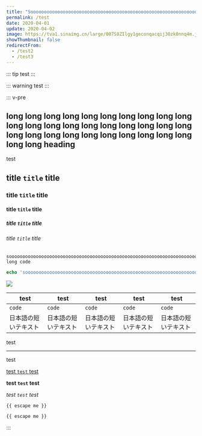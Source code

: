 ```yaml
---
title: "Sooooooooooooooooooooooooooooooooooooooooooooooooooooooooooooooooooooooooooooooooooo long title with some <html> <html> <html> tags"
permalink: /test
date: 2020-04-01
update: 2020-04-02
image: https://tva1.sinaimg.cn/large/007S8ZIlgy1geconqacqij30zk0nnq4m.jpg
showThumbnail: false
redirectFrom:
  - /test2
  - /test3
---
```


::: tip
test
:::

::: warning
test
:::

::: v-pre

## long long long long long long long long long long long long long long long long long long long long long long long long long long long long long long long long heading

test

## title `title` title

### title `title` title

#### title `title` title

##### title `title` title

###### title `title` title

```
soooooooooooooooooooooooooooooooooooooooooooooooooooooooooooooooooooooooooooooooooooooooooooooooooooooooooooooooooooooooooooooooooooooooooooooooooooooooooo long code
```

```php
echo 'soooooooooooooooooooooooooooooooooooooooooooooooooooooooooooooooooooooooooooooooooooooooooooooooooooooooooooooooooooooooooooooooooooooooooooooooooooooooooo long code';
```

![](https://tva1.sinaimg.cn/large/007S8ZIlgy1gee81rcg9hj30jc0zck3a.jpg)

| test | test | test | test | test |
| --- | --- | --- | --- | --- |
| `code` | `code` | `code` | `code` | `code` |
| 日本語の短いテキスト | 日本語の短いテキスト | 日本語の短いテキスト | 日本語の短いテキスト | 日本語の短いテキスト |

test

<hr>

test

[test `test` test](/)

**test `test` test**

*test `test` test*

```
{{ escape me }}
```

`{{ escape me }}`

:::
